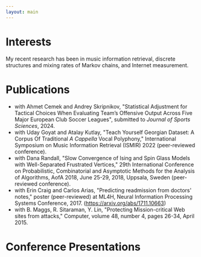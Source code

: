 ```yaml
---
layout: main
---
```


# Interests

My recent research has been in music information retrieval, discrete structures and mixing rates of Markov chains, and Internet measurement.

# Publications

- with Ahmet Cemek and Andrey Skripnikov, "Statistical Adjustment for Tactical Choices When Evaluating Team’s Offensive Output Across Five Major European Club Soccer Leagues", submitted to *Journal of Sports Sciences*, 2024.
- with Uday Goyat and Atalay Kutlay, "Teach Yourself Georgian Dataset: A Corpus Of Traditional *A Cappella* Vocal Polyphony," International Symposium on Music Information Retrieval (ISMIR) 2022 (peer-reviewed conference).
- with Dana Randall, "Slow Convergence of Ising and Spin Glass Models with Well-Separated Frustrated Vertices," 29th International Conference on Probabilistic, Combinatorial and Asymptotic Methods for the Analysis of Algorithms, AofA 2018, June 25-29, 2018, Uppsala, Sweden (peer-reviewed conference).
- with Erin Craig and Carlos Arias, "Predicting readmission from doctors' notes," poster (peer-reviewed) at ML4H, Neural Information Processing Systems Conference, 2017. (https://arxiv.org/abs/1711.10663)
- with B. Maggs, R. Sitaraman, Y. Lin, "Protecting Mission-critical Web sites from attacks," Computer, volume 48, number 4, pages 26-34, April 2015.

# Conference Presentations

